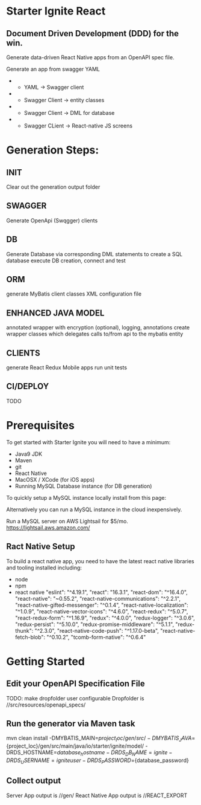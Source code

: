 # Starter Ignite React

## Document Driven Development (DDD) for the win.

Generate data-driven React Native apps from an OpenAPI spec file.

 Generate an app from swagger YAML
 *   - YAML -> Swagger client
 *   - Swagger Client -> entity classes
 *   - Swagger Client -> DML for database
 *   - Swagger CLient -> React-native JS screens

# Generation Steps:

## INIT
Clear out the generation output folder
	
## SWAGGER
Generate OpenApi (Swqgger) clients

## DB
Generate Database via corresponding DML statements to create a SQL database
execute DB creation, connect and test

## ORM
generate MyBatis client classes
XML configuration file

## ENHANCED JAVA MODEL
annotated wrapper with encryption (optional), logging, annotations
create wrapper classes which delegates calls to/from api to the mybatis entity

## CLIENTS
generate React Redux Mobile apps
run unit tests

## CI/DEPLOY
TODO

# Prerequisites
To get started with Starter Ignite you will need to have a minimum:

*   Java9 JDK
*   Maven
*   git
*   React Native
*   MacOSX / XCode (for iOS apps)
*   Running MySQL Database instance (for DB generation)

To quickly setup a MySQL instance locally install from this page:

Alternatively you can run a MySQL instance in the cloud inexpensively.

Run a MySQL server on AWS Lightsail for $5/mo.
https://lightsail.aws.amazon.com/

## Ract Native Setup
To build a react native app, you need to have the latest react native libraries and tooling installed including:

*   node
*   npm
*   react native
    "eslint": "^4.19.1",
    "react": "16.3.1",
    "react-dom": "^16.4.0",
    "react-native": "~0.55.2",
    "react-native-communications": "^2.2.1",
    "react-native-gifted-messenger": "^0.1.4",
    "react-native-localization": "^1.0.9",
    "react-native-vector-icons": "^4.6.0",
    "react-redux": "^5.0.7",
    "react-redux-form": "^1.16.9",
    "redux": "^4.0.0",
    "redux-logger": "^3.0.6",
    "redux-persist": "^5.10.0",
    "redux-promise-middleware": "^5.1.1",
    "redux-thunk": "^2.3.0",
    "react-native-code-push": "^1.17.0-beta",
    "react-native-fetch-blob": "^0.10.2",
    "tcomb-form-native": "^0.6.4"

# Getting Started

## Edit your OpenAPI Specification File
TODO: make dropfolder user configurable
Dropfolder is /<installationdir>/src/resources/openapi_specs/

## Run the generator via Maven task

mvn clean install -DMYBATIS_MAIN=${project_loc}/gen/src/ -DMYBATIS_JAVA=${project_loc}/gen/src/main/java/io/starter/ignite/model/ -DRDS_HOSTNAME=${database_hostname} -DRDS_DB_NAME=ignite -DRDS_USERNAME=igniteuser -DRDS_PASSWORD=${database_password}

## Collect output
Server App output is
 /<installationdir>/gen/
React Native App output is
 /<installationdir>/REACT_EXPORT
